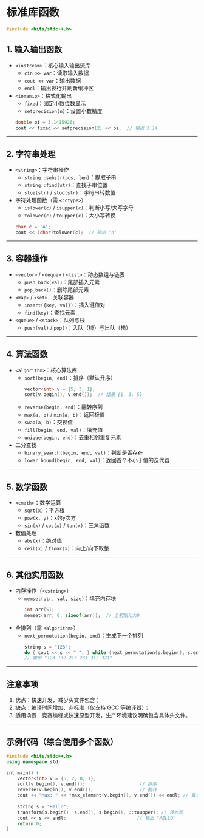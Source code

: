 # 标准库函数
```cpp
#include <bits/stdc++.h>
```
## 1. 输入输出函数
- `<iostream>`：核心输入输出流库
  - `cin >> var`：读取输入数据
  - `cout << var`：输出数据
  - `endl`：输出换行并刷新缓冲区
- `<iomanip>`：格式化输出
  - `fixed`：固定小数位数显示
  - `setprecision(n)`：设置小数精度
  ```cpp
  double pi = 3.1415926;
  cout << fixed << setprecision(2) << pi;  // 输出 3.14
  ```

---

## 2. 字符串处理
- `<string>`：字符串操作
  - `string::substr(pos, len)`：提取子串
  - `string::find(str)`：查找子串位置
  - `stoi(str)` / `stod(str)`：字符串转数值
- 字符处理函数（需 `<cctype>`）
  - `islower(c)` / `isupper(c)`：判断小写/大写字母
  - `tolower(c)` / `toupper(c)`：大小写转换
  ```cpp
  char c = 'A';
  cout << (char)tolower(c);  // 输出 'a'
  ```

---

## 3. 容器操作
- `<vector>` / `<deque>` / `<list>`：动态数组与链表
  - `push_back(val)`：尾部插入元素
  - `pop_back()`：删除尾部元素
- `<map>` / `<set>`：关联容器
  - `insert({key, val})`：插入键值对
  - `find(key)`：查找元素
- `<queue>` / `<stack>`：队列与栈
  - `push(val)` / `pop()`：入队（栈）与出队（栈）

---

## 4. 算法函数
- `<algorithm>`：核心算法库
  - `sort(begin, end)`：排序（默认升序）
    ```cpp
    vector<int> v = {5, 3, 1};
    sort(v.begin(), v.end());  // 结果 {1, 3, 5}
    ```
  - `reverse(begin, end)`：翻转序列
  - `max(a, b)` / `min(a, b)`：返回极值
  - `swap(a, b)`：交换值
  - `fill(begin, end, val)`：填充值
  - `unique(begin, end)`：去重相邻重复元素
- 二分查找
  - `binary_search(begin, end, val)`：判断是否存在
  - `lower_bound(begin, end, val)`：返回首个不小于值的迭代器

---

## 5. 数学函数
- `<cmath>`：数学运算
  - `sqrt(x)`：平方根
  - `pow(x, y)`：x的y次方
  - `sin(x)` / `cos(x)` / `tan(x)`：三角函数
- 数值处理
  - `abs(x)`：绝对值
  - `ceil(x)` / `floor(x)`：向上/向下取整

---

## 6. 其他实用函数
- 内存操作（`<cstring>`）
  - `memset(ptr, val, size)`：填充内存块
    ```cpp
    int arr[5];
    memset(arr, 0, sizeof(arr));  // 全初始化为0
    ```
- 全排列（需 `<algorithm>`）
  - `next_permutation(begin, end)`：生成下一个排列
    ```cpp
    string s = "123";
    do { cout << s << " "; } while (next_permutation(s.begin(), s.end()));
    // 输出 "123 132 213 231 312 321"
    ```

---

## 注意事项
1. 优点：快速开发，减少头文件包含；
2. 缺点：编译时间增加、非标准（仅支持 GCC 等编译器）；
3. 适用场景：竞赛编程或快速原型开发，生产环境建议明确包含具体头文件。

---

## 示例代码（综合使用多个函数）
```cpp
#include <bits/stdc++.h>
using namespace std;

int main() {
    vector<int> v = {5, 2, 8, 1};
    sort(v.begin(), v.end());                    // 排序
    reverse(v.begin(), v.end());                 // 翻转
    cout << "Max: " << *max_element(v.begin(), v.end()) << endl; // 最大值
    
    string s = "Hello";
    transform(s.begin(), s.end(), s.begin(), ::toupper); // 转大写
    cout << s << endl;                          // 输出 "HELLO"
    return 0;
}
```